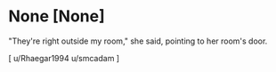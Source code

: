 # None [None]
"They're right outside my room," she said, pointing to her room's door.

\[ u/Rhaegar1994 u/smcadam \]
